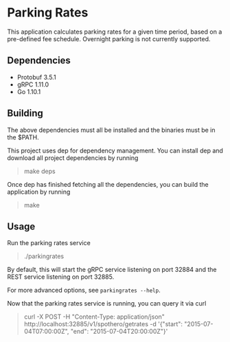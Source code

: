 # Parking Rates

This application calculates parking rates for a given time period,
based on a pre-defined fee schedule. Overnight parking is not currently
supported.

## Dependencies

* Protobuf 3.5.1
* gRPC 1.11.0
* Go 1.10.1

## Building

The above dependencies must all be installed and the binaries must be
in the $PATH.

This project uses dep for dependency management. You can install dep
and download all project dependencies by running

> make deps

Once dep has finished fetching all the dependencies, you can build the
application by running

> make

## Usage
Run the parking rates service
> ./parkingrates

By default, this will start the gRPC service listening on port 32884
and the REST service listening on port 32885.

For more advanced options, see `parkingrates --help`.

Now that the parking rates service is running, you can query it via curl

> curl -X POST -H "Content-Type: application/json" http://localhost:32885/v1/spothero/getrates -d '{"start": "2015-07-04T07:00:00Z", "end": "2015-07-04T20:00:00Z"}'